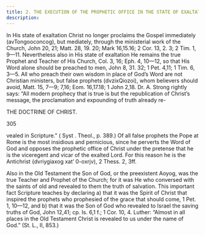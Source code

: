 ```yaml
---
title: 2. THE EXECUTION OF THE PROPHETIC OFFICE IN THE STATE OF EXALTATION.
description: 
---
```


In His state of exaltation Christ no longer proclaims the Gospel immediately (avTongooconcog), but mediately, through the ministerial work of the Church, John 20, 21; Matt. 28, 19. 20; Mark 16,15.16; 2 Cor. 13, 2. 3; 2 Tim. 1, 9—11. Nevertheless also in His state of exaltation He remains the true Prophet and Teacher of His Church, Col. 3, 16; Eph. 4, 10—12, so that His Word alone should be preached to men, John 8, 31. 32; 1 Pet. 4,11; 1 Tim. 6, 3—5. All who preach their own wisdom in place of God’s Word are not Christian ministers, but false prophets (dvzixQiozoi), whom believers should avoid, Matt. 15, 7—9; 7,16; Eom. 16,17.18; 1 John 2,18. Dr. A. Strong rightly says: “All modern prophecy that is true is but the republication of Christ’s message, the proclamation and expounding of truth already re- 



THE DOCTRINE OF CHRIST. 


305 


vealed in Scripture.” ( Syst . Theol., p. 389.) Of all false prophets the Pope at Rome is the most insidious and pernicious, since he perverts the Word of God and opposes the prophetic office of Christ under the pretense that he is the viceregent and vicar of the exalted Lord. For this reason he is the Antichrist {dvriygiaxog xat’ 0-oxrjv), 2 Thess. 2, 3ff. 

Also in the Old Testament the Son of God, or the preexistent Aoyog, was the true Teacher and Prophet of the Church; for it was He who conversed with the saints of old and revealed to them the truth of salvation. This important fact Scripture teaches by declaring a) that it was the Spirit of Christ that inspired the prophets who prophesied of the grace that should come, 1 Pet. 1, 10—12, and b) that it was the Son of God who revealed to Israel the saving truths of God, John 12,41; cp. Is. 6,1 f.; 1 Cor. 10, 4. Luther: “Almost in all places in the Old Testament Christ is revealed to us under the name of God.” (St. L., II, 853.) 
